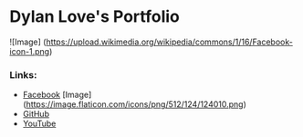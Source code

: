 # Dylan Love's Portfolio
![Image] (https://upload.wikimedia.org/wikipedia/commons/1/16/Facebook-icon-1.png)
### Links:
- [Facebook](https://www.facebook.com/) [Image] (https://image.flaticon.com/icons/png/512/124/124010.png)
- [GitHub](https://github.com/FaStNiNjAzZ/)
- [YouTube](https://www.youtube.com/channel/UCqClyUUZAjnfXYRBKLAlLQA)
